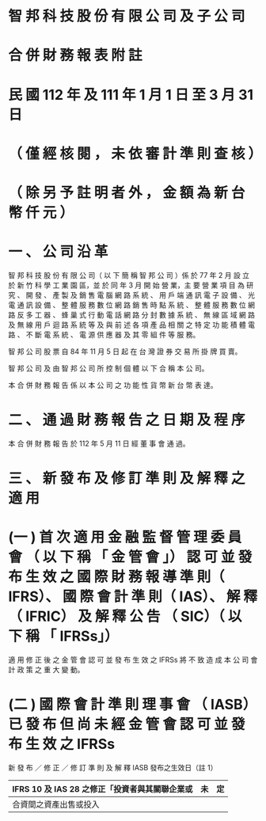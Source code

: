 # 智 邦 科 技 股 份 有 限 公 司 及 子 公 司

# 合 併 財 務 報 表 附 註

# 民 國 112 年 及 111 年 1 月 1 日 至 3 月 31 日

# （ 僅 經 核 閱 ， 未 依 審 計 準 則 查 核 ）

# （ 除 另 予 註 明 者 外 ， 金 額 為 新 台 幣 仟 元 ）

# 一 、 公 司 沿 革

智 邦 科 技 股 份 有 限 公 司（ 以 下 簡 稱 智 邦 公 司 ）係 於 77 年 2 月 設 立 於 新 竹 科 學 工 業 園 區，並 於 同 年 3 月 開 始 營 業，主 要 營 業 項 目 為 研 究 、 開 發 、 產 製 及 銷 售 電 腦 網 路 系 統 、 用 戶 端 通 訊 電 子 設 備 、 光 電 通 訊 設 備 、 整 體 服 務 數 位 網 路 銷 售 時 點 系 統 、 整 體 服 務 數 位 網 路 反 多 工 器 、 蜂 巢 式 行 動 電 話 網 路 分 封 數 據 系 統 、 無 線 區 域 網 路 及 無 線 用 戶 迴 路 系 統 等 及 與 前 述 各 項 產 品 相 關 之 特 定 功 能 積 體 電 路 、 不 斷 電 系 統 、 電 源 供 應 器 及 其 零 組 件 等 服 務。

智 邦 公 司 股 票 自 84 年 11 月 5 日 起 在 台 灣 證 券 交 易 所 掛 牌 買 賣。

智 邦 公 司 及 由 智 邦 公 司 所 控 制 個 體 以 下 合 稱 本 公 司。

本 合 併 財 務 報 告 係 以 本 公 司 之 功 能 性 貨 幣 新 台 幣 表 達。

# 二 、 通 過 財 務 報 告 之 日 期 及 程 序

本 合 併 財 務 報 告 於 112 年 5 月 11 日 經 董 事 會 通 過。

# 三 、 新 發 布 及 修 訂 準 則 及 解 釋 之 適 用

# (一 ) 首 次 適 用 金 融 監 督 管 理 委 員 會 （ 以 下 稱 「 金 管 會 」） 認 可 並 發 布 生 效 之 國 際 財 務 報 導 準 則（ IFRS）、 國 際 會 計 準 則（ IAS）、 解 釋（ IFRIC） 及 解 釋 公 告 （ SIC）（ 以 下 稱 「 IFRSs」）

適 用 修 正 後 之 金 管 會 認 可 並 發 布 生 效 之 IFRSs 將 不 致 造 成 本 公 司 會 計 政 策 之 重 大 變 動。

# (二 ) 國 際 會 計 準 則 理 事 會 （ IASB） 已 發 布 但 尚 未 經 金 管 會 認 可 並 發 布 生 效 之 IFRSs

新 發 布 ／ 修 正 ／ 修 訂 準 則 及 解 釋 IASB 發布之生效日（註 1）

|IFRS 10 及 IAS 28 之修正「投資者與其關聯企業或|未|定|
|---|---|---|
|合資間之資產出售或投入| | |